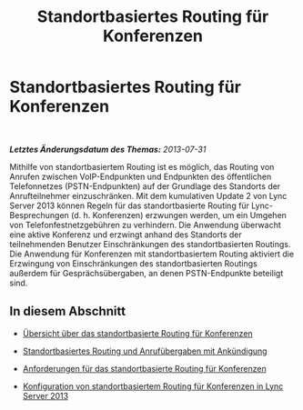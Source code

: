 ﻿---
title: Standortbasiertes Routing für Konferenzen
TOCTitle: Standortbasiertes Routing für Konferenzen
ms:assetid: e1acb1ba-0ed2-4abf-8a7b-1ca3049e95e3
ms:mtpsurl: https://technet.microsoft.com/de-de/library/Dn362849(v=OCS.15)
ms:contentKeyID: 56269356
ms.date: 05/19/2016
mtps_version: v=OCS.15
ms.translationtype: HT
---

# Standortbasiertes Routing für Konferenzen

 

_**Letztes Änderungsdatum des Themas:** 2013-07-31_

Mithilfe von standortbasiertem Routing ist es möglich, das Routing von Anrufen zwischen VoIP-Endpunkten und Endpunkten des öffentlichen Telefonnetzes (PSTN-Endpunkten) auf der Grundlage des Standorts der Anrufteilnehmer einzuschränken. Mit dem kumulativen Update 2 von Lync Server 2013 können Regeln für das standortbasierte Routing für Lync-Besprechungen (d. h. Konferenzen) erzwungen werden, um ein Umgehen von Telefonfestnetzgebühren zu verhindern. Die Anwendung überwacht eine aktive Konferenz und erzwingt anhand des Standorts der teilnehmenden Benutzer Einschränkungen des standortbasierten Routings. Die Anwendung für Konferenzen mit standortbasiertem Routing aktiviert die Erzwingung von Einschränkungen des standortbasierten Routings außerdem für Gesprächsübergaben, an denen PSTN-Endpunkte beteiligt sind.

## In diesem Abschnitt

  - [Übersicht über das standortbasierte Routing für Konferenzen](lync-server-2013-overview-of-location-based-routing-for-conferencing.md)

  - [Standortbasiertes Routing und Anrufübergaben mit Ankündigung](lync-server-2013-location-based-routing-and-consultative-call-transfers.md)

  - [Anforderungen für das standortbasierte Routing für Konferenzen](lync-server-2013-requirements-for-location-based-routing-for-conferencing.md)

  - [Konfiguration von standortbasiertem Routing für Konferenzen in Lync Server 2013](lync-server-2013-configuration-of-location-based-routing-for-conferencing.md)

